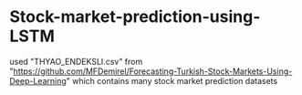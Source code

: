 # Stock-market-prediction-using-LSTM

used "THYAO_ENDEKSLI.csv" from "https://github.com/MFDemirel/Forecasting-Turkish-Stock-Markets-Using-Deep-Learning"  which contains many stock market prediction datasets
